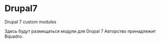 # Drupal7
Drupal 7 custom modules

Здесь будут размещаться модули для Drupal 7
Авторство принадлежит Bquadro.
